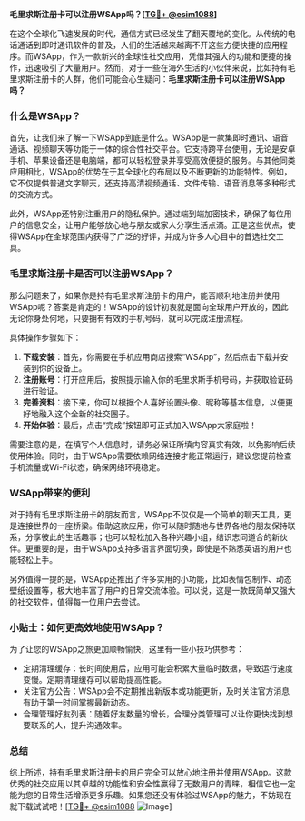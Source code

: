 **毛里求斯注册卡可以注册WSApp吗？[[TG💪+ @esim1088](https://t.me/s/esim1088)]**

在这个全球化飞速发展的时代，通信方式已经发生了翻天覆地的变化。从传统的电话通话到即时通讯软件的普及，人们的生活越来越离不开这些方便快捷的应用程序。而WSApp，作为一款新兴的全球性社交应用，凭借其强大的功能和便捷的操作，迅速吸引了大量用户。然而，对于一些在海外生活的小伙伴来说，比如持有毛里求斯注册卡的人群，他们可能会心生疑问：**毛里求斯注册卡可以注册WSApp吗？**

### 什么是WSApp？

首先，让我们来了解一下WSApp到底是什么。WSApp是一款集即时通讯、语音通话、视频聊天等功能于一体的综合性社交平台。它支持跨平台使用，无论是安卓手机、苹果设备还是电脑端，都可以轻松登录并享受高效便捷的服务。与其他同类应用相比，WSApp的优势在于其全球化的布局以及不断更新的功能特性。例如，它不仅提供普通文字聊天，还支持高清视频通话、文件传输、语音消息等多种形式的交流方式。

此外，WSApp还特别注重用户的隐私保护。通过端到端加密技术，确保了每位用户的信息安全，让用户能够放心地与朋友或家人分享生活点滴。正是这些优点，使得WSApp在全球范围内获得了广泛的好评，并成为许多人心目中的首选社交工具。

### 毛里求斯注册卡是否可以注册WSApp？

那么问题来了，如果你是持有毛里求斯注册卡的用户，能否顺利地注册并使用WSApp呢？答案是肯定的！WSApp的设计初衷就是面向全球用户开放的，因此无论你身处何地，只要拥有有效的手机号码，就可以完成注册流程。

具体操作步骤如下：
1. **下载安装**：首先，你需要在手机应用商店搜索“WSApp”，然后点击下载并安装到你的设备上。
2. **注册账号**：打开应用后，按照提示输入你的毛里求斯手机号码，并获取验证码进行验证。
3. **完善资料**：接下来，你可以根据个人喜好设置头像、昵称等基本信息，以便更好地融入这个全新的社交圈子。
4. **开始体验**：最后，点击“完成”按钮即可正式加入WSApp大家庭啦！

需要注意的是，在填写个人信息时，请务必保证所填内容真实有效，以免影响后续使用体验。同时，由于WSApp需要依赖网络连接才能正常运行，建议您提前检查手机流量或Wi-Fi状态，确保网络环境稳定。

### WSApp带来的便利

对于持有毛里求斯注册卡的朋友而言，WSApp不仅仅是一个简单的聊天工具，更是连接世界的一座桥梁。借助这款应用，你可以随时随地与世界各地的朋友保持联系，分享彼此的生活趣事；也可以轻松加入各种兴趣小组，结识志同道合的新伙伴。更重要的是，由于WSApp支持多语言界面切换，即使是不熟悉英语的用户也能轻松上手。

另外值得一提的是，WSApp还推出了许多实用的小功能，比如表情包制作、动态壁纸设置等，极大地丰富了用户的日常交流体验。可以说，这是一款既简单又强大的社交软件，值得每一位用户去尝试。

### 小贴士：如何更高效地使用WSApp？

为了让您的WSApp之旅更加顺畅愉快，这里有一些小技巧供参考：
- 定期清理缓存：长时间使用后，应用可能会积累大量临时数据，导致运行速度变慢。定期清理缓存可以帮助提高性能。
- 关注官方公告：WSApp会不定期推出新版本或功能更新，及时关注官方消息有助于第一时间掌握最新动态。
- 合理管理好友列表：随着好友数量的增长，合理分类管理可以让你更快找到想要联系的人，提升沟通效率。

### 总结

综上所述，持有毛里求斯注册卡的用户完全可以放心地注册并使用WSApp。这款优秀的社交应用以其卓越的功能性和安全性赢得了无数用户的青睐，相信它也一定能为您的日常生活增添更多乐趣。如果您还没有体验过WSApp的魅力，不妨现在就下载试试吧！[[TG💪+ @esim1088](https://t.me/s/esim1088) ![Image](https://i.postimg.cc/4NQfJmqS/Snipaste-2025-05-13-00-14-12.png)]